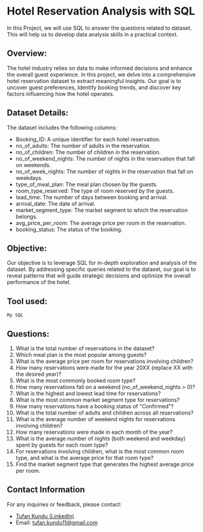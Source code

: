 # Hotel Reservation Analysis with SQL
In this Project, we will use SQL to answer the questions related to dataset. This will help us to develop 
data analysis skills in a practical context. 

## Overview:
The hotel industry relies on data to make informed decisions and enhance the overall guest experience. In this project, we delve into a comprehensive hotel reservation dataset to extract meaningful insights. Our goal is to uncover guest preferences, Identify booking trends, and discover key factors influencing how the hotel operates. 

## Dataset Details:
The dataset includes the following columns: 
- Booking_ID: A unique identifier for each hotel reservation.
- no_of_adults: The number of adults in the reservation. 
- no_of_children: The number of children in the reservation.
- no_of_weekend_nights: The number of nights in the reservation that fall on 
weekends. 
- no_of_week_nights: The number of nights in the reservation that fall on 
weekdays. 
- type_of_meal_plan: The meal plan chosen by the guests. 
- room_type_reserved: The type of room reserved by the guests.
- lead_time: The number of days between booking and arrival.
- arrival_date: The date of arrival. 
- market_segment_type: The market segment to which the reservation 
belongs. 
- avg_price_per_room: The average price per room in the reservation. 
- booking_status: The status of the booking. 

## Objective:

Our objective is to leverage SQL for in-depth exploration and analysis of the 
dataset. By addressing specific queries related to the dataset, our goal is to reveal patterns that will guide strategic decisions and optimize the overall performance of the hotel.

## Tool used:
`My SQL`

## Questions:

1. What is the total number of reservations in the dataset? 
2. Which meal plan is the most popular among guests? 
3. What is the average price per room for reservations involving children? 
4. How many reservations were made for the year 20XX (replace XX with the desired year)? 
5. What is the most commonly booked room type? 
6. How many reservations fall on a weekend (no_of_weekend_nights > 0)? 
7. What is the highest and lowest lead time for reservations? 
8. What is the most common market segment type for reservations? 
9. How many reservations have a booking status of "Confirmed"? 
10. What is the total number of adults and children across all reservations? 
11. What is the average number of weekend nights for reservations involving children? 
12. How many reservations were made in each month of the year?
13. What is the average number of nights (both weekend and weekday) spent by guests for each room type? 
14. For reservations involving children, what is the most common room type, and what is the average 
price for that room type? 
15. Find the market segment type that generates the highest average price per room.

## Contact Information
For any inquiries or feedback, please contact:

- <a href="https://www.linkedin.com/in/tufan-kundu-577945221/">Tufan Kundu (LinkedIn)</a>
- Email: tufan.kundu11@gmail.com
